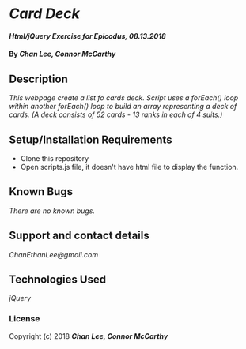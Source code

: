 # _Card Deck_

#### _Html/jQuery Exercise for Epicodus, 08.13.2018_

#### By _**Chan Lee, Connor McCarthy**_

## Description

_This webpage create a list fo cards deck. Script uses a forEach() loop within another forEach() loop to build an array representing a deck of cards. (A deck consists of 52 cards - 13 ranks in each of 4 suits.)_

## Setup/Installation Requirements

* Clone this repository
* Open scripts.js file, it doesn't have html file to display the function.

## Known Bugs

_There are no known bugs._

## Support and contact details

_ChanEthanLee@gmail.com_

## Technologies Used

_jQuery_

### License

Copyright (c) 2018 **_Chan Lee, Connor McCarthy_**
